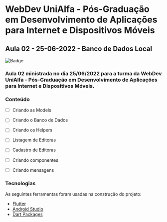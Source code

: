 # WebDev UniAlfa - Pós-Graduação em Desenvolvimento de Aplicações para Internet e Dispositivos Móveis
## Aula 02 - 25-06-2022 - Banco de Dados Local

![Badge](https://img.shields.io/badge/Marcos%20Dias%20Vendramini-Flutter-blue)

### Aula 02 ministrada no dia 25/06/2022 para a turma da WebDev UniAlfa - Pós-Graduação em Desenvolvimento de Aplicações para Internet e Dispositivos Móveis.

### Conteúdo

- [ ] Criando as Models
- [ ] Criando o Banco de Dados
- [ ] Criando os Helpers
- [ ] Listagem de Editoras
- [ ] Cadastro de Editoras
- [ ] Criando componentes
- [ ] Criando mensagens


### Tecnologias

As seguintes ferramentas foram usadas na construção do projeto:

- [Flutter](https://flutter.dev/)
- [Android Studio](https://developer.android.com/studio)
- [Dart Packages](https://pub.dev/)